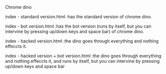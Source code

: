 Chrome dino

index - standard version.html :has the standard version of chrome dino.

index - bot version.html :has the bot version (runs by itself, but you can intervine by pressing up/down keys and space bar) of chrome dino.

index - hacked version.html :the dino goes through everything and nothing effeccts it.

index - hacked version + bot version.html :the dino goes through everything and nothing effeccts it, and runs by itself, but you can intervine by pressing up/down keys and space bar

